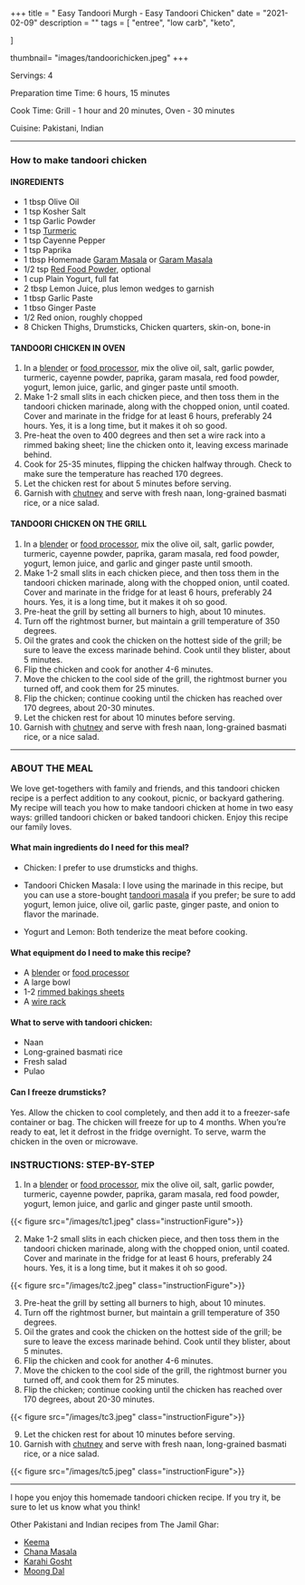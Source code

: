 +++
title = " Easy Tandoori Murgh - Easy Tandoori Chicken"
date = "2021-02-09"
description = ""
tags = [
    "entree",
    "low carb",
    "keto",
   
]

thumbnail= "images/tandoorichicken.jpeg"
+++

Servings: 4 <!--more-->

Preparation time Time: 6 hours, 15 minutes 

Cook Time:
 Grill - 1 hour and 20 minutes, 
Oven - 30 minutes 

Cuisine: Pakistani, Indian 

---- 

### How to make tandoori chicken 

#### INGREDIENTS 

* 1 tbsp Olive Oil 
* 1 tsp Kosher Salt
* 1 tsp Garlic Powder
* 1 tsp [Turmeric](https://amzn.to/3cx3iao)
* 1 tsp Cayenne Pepper
* 1 tsp Paprika
* 1 tbsp Homemade [Garam Masala](https://www.jamilghar.com/recipe/pakistani_garam_masala/) or [Garam Masala](https://amzn.to/3u0tvEX) 
* 1/2 tsp [Red Food Powder](https://amzn.to/3b6L8vF), optional
* 1 cup Plain Yogurt, full fat 
* 2 tbsp Lemon Juice, plus lemon wedges to garnish
* 1 tbsp Garlic Paste 
* 1 tbso Ginger Paste 
* 1/2 Red onion, roughly chopped 
* 8 Chicken Thighs, Drumsticks, Chicken quarters, skin-on, bone-in 

#### TANDOORI CHICKEN IN OVEN 

1. In a [blender](https://amzn.to/3GwEcFS) or [food processor](https://amzn.to/3Cs5k6e), mix the olive oil, salt, garlic powder, turmeric, cayenne powder, paprika, garam masala, red food powder, yogurt, lemon juice, garlic, and ginger paste until smooth. 
2. Make 1-2 small slits in each chicken piece, and then toss them in the tandoori chicken marinade, along with the chopped onion, until coated. Cover and marinate in the fridge for at least 6 hours, preferably 24 hours. Yes, it is a long time, but it makes it oh so good. 
3. Pre-heat the oven to 400 degrees and then set a wire rack into a rimmed baking sheet; line the chicken onto it, leaving excess marinade behind. 
4. Cook for 25-35 minutes, flipping the chicken halfway through. Check to make sure the temperature has reached 170 degrees. 
5. Let the chicken rest for about 5 minutes before serving. 
6. Garnish with [chutney](https://www.jamilghar.com/recipe/raita/) and serve with fresh naan, long-grained basmati rice, or a nice salad. 

#### TANDOORI CHICKEN ON THE GRILL 

1. In a [blender](https://amzn.to/3GwEcFS) or [food processor](https://amzn.to/3Cs5k6e), mix the olive oil, salt, garlic powder, turmeric, cayenne powder, paprika, garam masala, red food powder, yogurt, lemon juice, and garlic and ginger paste until smooth. 
2. Make 1-2 small slits in each chicken piece, and then toss them in the tandoori chicken marinade, along with the chopped onion, until coated. Cover and marinate in the fridge for at least 6 hours, preferably 24 hours. Yes, it is a long time, but it makes it oh so good. 
3. Pre-heat the grill by setting all burners to high, about 10 minutes. 
4. Turn off the rightmost burner, but maintain a grill temperature of 350 degrees.
5. Oil the grates and cook the chicken on the hottest side of the grill; be sure to leave the excess marinade behind. Cook until they blister, about 5 minutes.
6. Flip the chicken and cook for another 4-6 minutes. 
7. Move the chicken to the cool side of the grill, the rightmost burner you turned off, and cook them for 25 minutes.
8. Flip the chicken; continue cooking until the chicken has reached over 170 degrees, about 20-30 minutes. 
9. Let the chicken rest for about 10 minutes before serving. 
10. Garnish with [chutney](https://www.jamilghar.com/recipe/raita/) and serve with fresh naan, long-grained basmati rice, or a nice salad. 

---- 

### ABOUT THE MEAL 

We love get-togethers with family and friends, and this tandoori chicken recipe is a perfect addition to any cookout, picnic, or backyard gathering. My recipe will teach you how to make tandoori chicken at home in two easy ways: grilled tandoori chicken or baked tandoori chicken.  Enjoy this recipe our family loves. 

#### What main ingredients do I need for this meal?

* Chicken: I prefer to use drumsticks and thighs. 

* Tandoori Chicken Masala: I love using the marinade in this recipe, but you can use a store-bought [tandoori masala](https://amzn.to/3BrMAT0) if you prefer; be sure to add yogurt, lemon juice, olive oil, garlic paste, ginger paste, and onion to flavor the marinade. 

* Yogurt and Lemon: Both tenderize the meat before cooking. 

#### What equipment do I need to make this recipe?

* A [blender](https://amzn.to/3GwEcFS) or [food processor](https://amzn.to/3Cs5k6e)
* A large bowl 
* 1-2 [rimmed bakings sheets](https://amzn.to/3mmhAjd)
* A [wire rack](https://amzn.to/3mp5wxK)

#### What to serve with tandoori chicken: 

* Naan
* Long-grained basmati rice 
* Fresh salad 
* Pulao 

####  Can I freeze drumsticks?

Yes. Allow the chicken to cool completely, and then add it to a freezer-safe container or bag. The chicken will freeze for up to 4 months. When you’re ready to eat, let it defrost in the fridge overnight. To serve, warm the chicken in the oven or microwave. 

### INSTRUCTIONS: STEP-BY-STEP 

1. In a [blender](https://amzn.to/3GwEcFS) or [food processor](https://amzn.to/3Cs5k6e), mix the olive oil, salt, garlic powder, turmeric, cayenne powder, paprika, garam masala, red food powder, yogurt, lemon juice, and garlic and ginger paste until smooth. 

{{< figure src="/images/tc1.jpeg" class="instructionFigure">}}


2. Make 1-2 small slits in each chicken piece, and then toss them in the tandoori chicken marinade, along with the chopped onion, until coated. Cover and marinate in the fridge for at least 6 hours, preferably 24 hours. Yes, it is a long time, but it makes it oh so good. 

{{< figure src="/images/tc2.jpeg" class="instructionFigure">}}


3. Pre-heat the grill by setting all burners to high, about 10 minutes. 
4. Turn off the rightmost burner, but maintain a grill temperature of 350 degrees.
5. Oil the grates and cook the chicken on the hottest side of the grill; be sure to leave the excess marinade behind. Cook until they blister, about 5 minutes.
6. Flip the chicken and cook for another 4-6 minutes. 
7. Move the chicken to the cool side of the grill, the rightmost burner you turned off, and cook them for 25 minutes.
8. Flip the chicken; continue cooking until the chicken has reached over 170 degrees, about 20-30 minutes. 

{{< figure src="/images/tc3.jpeg" class="instructionFigure">}}

9. Let the chicken rest for about 10 minutes before serving. 
10. Garnish with [chutney](https://www.jamilghar.com/recipe/raita/) and serve with fresh naan, long-grained basmati rice, or a nice salad. 

{{< figure src="/images/tc5.jpeg" class="instructionFigure">}}

----

I hope you enjoy this homemade tandoori chicken recipe. If you try it, be sure to let us know what you think!

Other Pakistani and Indian recipes from The Jamil Ghar:

* [Keema](https://www.jamilghar.com/recipe/aloo_qeema/) 
* [Chana Masala](https://www.jamilghar.com/recipe/chana_masala/)
* [Karahi Gosht](https://www.jamilghar.com/recipe/gosht_karahi/) 
* [Moong Dal](https://www.jamilghar.com/recipe/moong_dal/)

